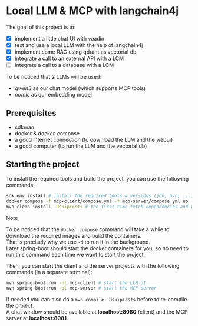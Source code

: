 # Local LLM & MCP with langchain4j

The goal of this project is to:

- [x] implement a little chat UI with vaadin
- [x] test and use a local LLM with the help of langchain4j
- [x] implement some RAG using qdrant as vectorial db
- [x] integrate a call to an external API with a LCM
- [ ] integrate a call to a database with a LCM

To be noticed that 2 LLMs will be used:

- *qwen3* as our chat model (which supports MCP tools)
- *nomic* as our embedding model

## Prerequisites

- sdkman
- docker & docker-compose
- a good internet connection (to download the LLM and the webui)
- a good computer (to run the LLM and the vectorial db)

## Starting the project

To install the required tools and build the project, you can use the following commands:

```bash
sdk env install # install the required tools & versions (jdk, mvn, ...)
docker compose -f mcp-client/compose.yml -f mcp-server/compose.yml up -d # build and start the docker containers (ollama, webui, qdrant, etc.)
mvn clean install -DskipTests # the first time fetch dependencies and build the project
```

> [!NOTE]
> To be noticed that the `docker compose` command will take a while to download the required images and build the containers.  
> That is precisely why we use `-d` to run it in the background.  
> Later spring-boot should start the docker containers for you, so no need to run this command each time we want to start the project.

Then, you can start the client and the server projects with the following commands (in a separate terminal):

```bash
mvn spring-boot:run -pl mcp-client # start the LLM UI
mvn spring-boot:run -pl mcp-server # start the MCP server
```

If needed you can also do a `mvn compile -DskipTests` before to re-compile the project.  
A chat window should be available at **localhost:8080** (client) and the MCP server at **localhost:8081**.
